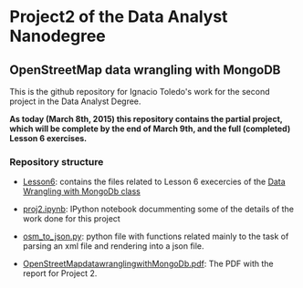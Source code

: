 # Project2 of the Data Analyst Nanodegree

## OpenStreetMap data wrangling with MongoDB

This is the github repository for Ignacio Toledo's work for the
second project in the Data Analyst Degree.

**As today (March 8th, 2015) this repository contains the partial project,**
**which will be complete by the end of March 9th, and the full (completed)**
**Lesson 6 exercises.**


### Repository structure

* [Lesson6](../master/Lesson6): contains the files related to
  Lesson 6 execercies of the [Data Wrangling with MongoDb class][1]
  
* [proj2.ipynb](../master/proj2.ipynb): IPython notebook
  docummenting some of the details of the work done for this
  project
  
* [osm_to_json.py](../master/osm_to_json.py): python file
  with functions related mainly to the task of parsing an xml file
  and rendering into a json file.
  
* [OpenStreetMapdatawranglingwithMongoDb.pdf][2]: The PDF with the report for 
  Project 2.

[1]: https://www.udacity.com/course/progress#!/c-ud032-nd
[2]: ../master/OpenStreetMapdatawranglingwithMongoDb.pdf